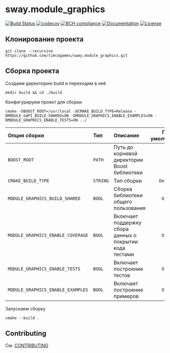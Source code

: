 # sway.module_graphics

[![Build Status][travis-svg]][travis-url] [![codecov][codecov-svg]][codecov-url] [![BCH compliance][bettercodehub-svg]][bettercodehub-url] [![Documentation][codedocs-svg]][codedocs-url] [![License][license-svg]][license-url]

## Клонирование проекта

```console
git clone --recursive https://github.com/timcogames/sway.module_graphics.git
```

## Сборка проекта

Создаем директорию build и переходим в неё

```console
mkdir build && cd ./build
```

Конфигурируем проект для сборки

```console
cmake -DBOOST_ROOT=/usr/local -DCMAKE_BUILD_TYPE=Release -DMODULE_GAPI_BUILD_SHARED=ON -DMODULE_GRAPHICS_ENABLE_EXAMPLES=ON -DMODULE_GRAPHICS_ENABLE_TESTS=ON ../
```

Опция сборки | Тип | Описание | По умолчанию
:---|:---|:---|:---:
`BOOST_ROOT` | `PATH` | Путь до корневой директории Boost библиотеки | `-`
`CMAKE_BUILD_TYPE` | `STRING` | Тип сборки | `Debug`
`MODULE_GRAPHICS_BUILD_SHARED` | `BOOL` | Сборка библиотеки общего пользования | `OFF`
`MODULE_GRAPHICS_ENABLE_COVERAGE` | `BOOL` | Включает поддержку сбора данных о покрытии кода тестами | `OFF`
`MODULE_GRAPHICS_ENABLE_TESTS` | `BOOL` | Включает построение тестов | `OFF`
`MODULE_GRAPHICS_ENABLE_EXAMPLES` | `BOOL` | Включает построение примеров | `OFF`

Запускаем сборку

```console
cmake --build .
```

## Contributing

См. [CONTRIBUTING](./github/CONTRIBUTING.md)

[travis-svg]: https://travis-ci.com/timcogames/sway.module_graphics.svg?branch=master
[travis-url]: https://travis-ci.com/timcogames/sway.module_graphics
[codecov-svg]: https://codecov.io/gh/timcogames/sway.module_graphics/branch/master/graph/badge.svg
[codecov-url]: https://codecov.io/gh/timcogames/sway.module_graphics
[bettercodehub-svg]: https://bettercodehub.com/edge/badge/timcogames/sway.module_graphics?branch=master
[bettercodehub-url]: https://bettercodehub.com/
[codedocs-svg]: https://codedocs.xyz/timcogames/sway.module_graphics.svg
[codedocs-url]: https://codedocs.xyz/timcogames/sway.module_graphics/
[license-svg]: https://img.shields.io/github/license/mashape/apistatus.svg
[license-url]: LICENSE
